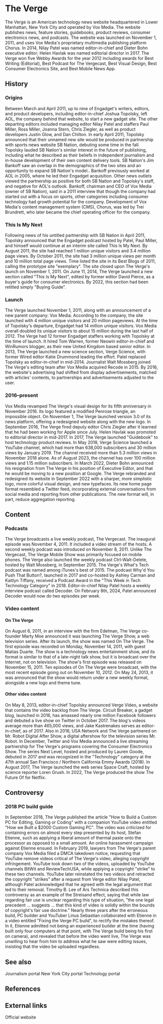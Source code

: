 # The Verge

The Verge is an American technology news website headquartered in Lower Manhattan, New York City and operated by Vox Media. The website publishes news, feature stories, guidebooks, product reviews, consumer electronics news, and podcasts.
The website was launched on November 1, 2011, and uses Vox Media's proprietary multimedia publishing platform Chorus. In 2014, Nilay Patel was named editor-in-chief and Dieter Bohn executive editor; Helen Havlak was named editorial director in 2017. The Verge won five Webby Awards for the year 2012 including awards for Best Writing (Editorial), Best Podcast for The Vergecast, Best Visual Design, Best Consumer Electronics Site, and Best Mobile News App.


## History 


### Origins 
Between March and April 2011, up to nine of Engadget's writers, editors, and product developers, including editor-in-chief Joshua Topolsky, left AOL, the company behind that website, to start a new gadget site. The other departing editors included managing editor Nilay Patel and staffers Paul Miller, Ross Miller, Joanna Stern, Chris Ziegler, as well as product developers Justin Glow, and Dan Chilton. In early April 2011, Topolsky announced that their unnamed new site would be produced in partnership with sports news website SB Nation, debuting some time in the fall. Topolsky lauded SB Nation's similar interest in the future of publishing, including what he described as their beliefs in independent journalism and in-house development of their own content delivery tools. SB Nation's Jim Bankoff saw an overlap in the demographics of the two sites and an opportunity to expand SB Nation's model.. Bankoff previously worked at AOL in 2005, where he led their Engadget acquisition. Other news outlets viewed the partnership as positive for both SB Nation and Topolsky's staff, and negative for AOL's outlook.
Bankoff, chairman and CEO of Vox Media (owner of SB Nation), said in a 2011 interview that though the company had started out with a focus on sports, other categories including consumer technology had growth potential for the company. Development of Vox Media's content management system (CMS), Chorus, was led by Trei Brundrett, who later became the chief operating officer for the company. 


### This Is My Next 
Following news of his untitled partnership with SB Nation in April 2011, Topolsky announced that the Engadget podcast hosted by Patel, Paul Miller, and himself would continue at an interim site called This Is My Next. By August 2011, the site had reached 1 million unique visitors and 3.4 million page views. By October 2011, the site had 3 million unique views per month and 10 million total page views. Time listed the site in its Best Blogs of 2011, calling the prototype site "exemplary". The site closed upon The Verge's launch on November 1, 2011.
On June 11, 2014, The Verge launched a new section called "This Is My Next", edited by former editor David Pierce, as a buyer's guide for consumer electronics. By 2022, this section had been retitled simply "Buying Guide".


### Launch 
The Verge launched November 1, 2011, along with an announcement of a new parent company: Vox Media. According to the company, the site launched with 4 million unique visitors and 20 million pageviews. At the time of Topolsky's departure, Engadget had 14 million unique visitors. Vox Media overall doubled its unique visitors to about 15 million during the last half of 2012. The Verge had 12 former Engadget staffers working with Topolsky at the time of launch. It hired Tom Warren, former Neowin editor-in-chief and WinRumors blogger, as their new United Kingdom based senior editor. In 2013, The Verge launched a new science section, Verge Science, with former Wired editor Katie Drummond leading the effort. Patel replaced Topolsky as editor-in-chief in mid-2014. Journalist Walt Mossberg joined The Verge's editing team after Vox Media acquired Recode in 2015. By 2016, the website's advertising had shifted from display advertisements, matched with articles' contents, to partnerships and advertisements adjusted to the user.


### 2016–present 

Vox Media revamped The Verge's visual design for its fifth anniversary in November 2016. Its logo featured a modified Penrose triangle, an impossible object. On November 1, The Verge launched version 3.0 of its news platform, offering a redesigned website along with the new logo.
In September 2016, The Verge fired deputy editor Chris Ziegler after it learned that he had been working for Apple since July. Helen Havlak was promoted to editorial director in mid-2017. In 2017, The Verge launched "Guidebook" to host technology product reviews. In May 2018, Verge Science launched a YouTube channel, which had more than 638,000 subscribers and 30 million views by January 2019. The channel received more than 5.3 million views in November 2018 alone. As of August 2023, the channel has over 100 million views and 1.15 million subscribers.
In March 2022, Dieter Bohn announced his resignation from The Verge in his position of Executive Editor, and that he would be moving to a new position at Google. 
The Verge rebranded and redesigned its website in September 2022 with a sharper, more simplistic logo, more colorful visual design, and new typefaces. Its new home page format resembled a Twitter feed, incorporating external conversations from social media and reporting from other publications. The new format will, in part, reduce aggregation reporting.


## Content 


### Podcasts 
The Verge broadcasts a live weekly podcast, The Vergecast. The inaugural episode was November 4, 2011. It included a video stream of the hosts. A second weekly podcast was introduced on November 8, 2011. Unlike The Vergecast, The Verge Mobile Show was primarily focused on mobile phones. The Verge also launched the weekly podcast Ctrl-Walt-Delete, hosted by Walt Mossberg, in September 2015. The Verge's What's Tech podcast was named among iTunes's best of 2015. The podcast Why'd You Push That Button?, launched in 2017 and co-hosted by Ashley Carman and Kaitlyn Tiffany, received a Podcast Award in the "This Week in Tech Technology Category" in 2018.
Editor-in-chief Nilay Patel hosts a weekly interview podcast called Decoder. On February 8th, 2024, Patel announced Decoder would now do two episodes per week.


### Video content 


#### On The Verge 
On August 6, 2011, in an interview with the firm Edelman, The Verge co-founder Marty Moe announced it was launching The Verge Show, a web television series. After its launch, the show was named On The Verge. The first episode was recorded on Monday, November 14, 2011, with guest Matias Duarte. The show is a technology news entertainment show, and its format is similar to that of a late-night talk show, but it is broadcast over the Internet, not on television. The show's first episode was released on November 15, 2011.
Ten episodes of On The Verge were broadcast, with the most recent episode going out on November 10, 2012. On May 24, 2013, it was announced that the show would return under a new weekly format, alongside a new logo and theme tune.


#### Other video content 
On May 8, 2013, editor-in-chief Topolsky announced Verge Video, a website that contains the video backlog from The Verge.
Circuit Breaker, a gadget blog, launched in 2016, has amassed nearly one million Facebook followers and debuted a live show on Twitter in October 2017. The blog's videos average more than 465,000 views, and Jake Kastrenakes serves as editor-in-chief, as of 2017. Also in 2016, USA Network and The Verge partnered on Mr. Robot Digital After Show, a digital aftershow for the television series Mr. Robot. In December, Twitter and Vox Media announced a live streaming partnership for The Verge's programs covering the Consumer Electronics Show.
The series Next Level, hosted and produced by Lauren Goode, debuted in 2017 and was recognized in the "Technology" category at the 47th annual San Francisco / Northern California Emmy Awards (2018). In August 2017, The Verge launched the web series Space Craft, hosted by science reporter Loren Grush.
In 2022, The Verge produced the show The Future Of for Netflix.


## Controversy 


### 2018 PC build guide 
In September 2018, The Verge published the article "How to Build a Custom PC for Editing, Gaming or Coding" with a companion YouTube video entitled "How we Built a $2000 Custom Gaming PC". The video was criticized for containing errors on almost every step presented by its host, Stefan Etienne, such as applying a liberal amount of thermal paste onto the processor as opposed to a small amount. An online harassment campaign against Etienne ensued.
In February 2019, lawyers from The Verge's parent company Vox Media filed a DMCA takedown notice, requesting that YouTube remove videos critical of The Verge's video, alleging copyright infringement. YouTube took down two of the videos, uploaded by YouTube channels BitWit and ReviewTechUSA, while applying a copyright "strike" to these two channels. YouTube later reinstated the two videos and retracted the copyright "strikes" after a request from Verge editor Nilay Patel, although Patel acknowledged that he agreed with the legal argument that led to their removal. Timothy B. Lee of Ars Technica described this controversy as an example of the Streisand effect, saying that while law regarding fair use is unclear regarding this type of situation, "the one legal precedent ... suggests ... that this kind of video is solidly within the bounds of copyright's fair use doctrine."
Nearly three years after the erroneous build, PC builder and YouTuber Linus Sebastian collaborated with Etienne in a video entitled "Fixing the Verge PC build", to rectify the mistakes thereof. In it, Etienne admitted not being an experienced builder at the time (having built only four computers at that point, with The Verge build being his first on camera), and revealed that before the video went live, The Verge was unwilling to hear from him to address what he saw were editing issues, insisting that the video be uploaded regardless.


## See also 
 Journalism portal
 New York City portal
 Technology portal


## References 


## External links 
Official website